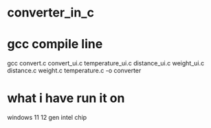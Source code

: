 # converter_in_c

# gcc compile line
gcc convert.c convert_ui.c temperature_ui.c distance_ui.c weight_ui.c distance.c weight.c temperature.c -o converter

# what i have run it on 
windows 11 12 gen intel chip 
